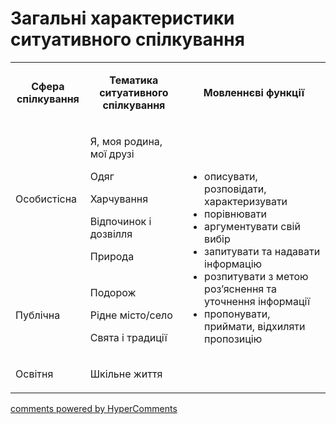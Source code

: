 <div id="hypercomments_widget" class="js-hypercomments-widget invisible"></div>

# Загальні характеристики ситуативного спілкування

<table>
<tbody>
<tr>
<td style="text-align: center;" width="113">
<p><strong>Сфера спілкування</strong></p>
</td>
<td style="text-align: center;" width="208">
<p><strong>Тематика ситуативного спілкування</strong></p>
</td>
<td style="text-align: center;" width="340">
<p><strong>Мовленнєві функції</strong></p>
</td>
</tr>
<tr>
<td width="113">
<p>Особистісна</p>
</td>
<td width="208">
<p>Я, моя родина, мої друзі</p>
<p>Одяг</p>
<p>Харчування</p>
<p>Відпочинок і дозвілля</p>
<p>Природа</p>
</td>
<td rowspan="3" width="340">
<ul>
<li style="text-align: left;">описувати, розповідати, характеризувати</li>
<li style="text-align: left;">порівнювати</li>
<li style="text-align: left;">аргументувати свій вибір</li>
<li style="text-align: left;">запитувати та надавати інформацію</li>
<li style="text-align: left;">розпитувати з метою роз&rsquo;яснення та уточнення інформації</li>
<li style="text-align: left;">пропонувати, приймати, відхиляти пропозицію</li>
</ul>
</td>
</tr>
<tr>
<td width="113">
<p>Публічна</p>
</td>
<td width="208">
<p>Подорож</p>
<p>Рідне місто/село</p>
<p>Свята і традиції</p>
</td>
</tr>
<tr>
<td width="113">
<p>Освітня</p>
</td>
<td width="208">
<p>Шкільне життя</p>
</td>
</tr>
</tbody>
</table>

<div class="js-hypercomments-container">
    <a href="http://hypercomments.com" class="hc-link" title="comments widget">comments powered by HyperComments</a>
</div>